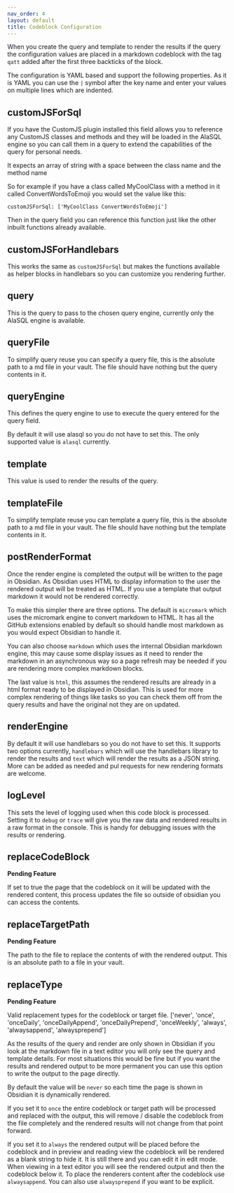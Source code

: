 ```yaml
---
nav_order: 4
layout: default
title: Codeblock Configuration
---
```


When you create the query and template to render the results if the query the configuration values are placed in a markdown codeblock with the tag `qatt` added after the first three backticks of the block.

The configuration is YAML based and support the following properties. As it is YAML you can use the `|` symbol after the key name and enter your values on multiple lines which are indented.

## customJSForSql

If you have the CustomJS plugin installed this field allows you to reference any CustomJS classes and methods and they will be loaded in the AlaSQL engine so you can call them in a query to extend the capabilities of the query for personal needs.

It expects an array of string with a space between the class name and the method name

So for example if you have a class called MyCoolClass with a method in it called ConvertWordsToEmoji you would set the value like this:

```
customJSForSql: ['MyCoolClass ConvertWordsToEmoji']
```

Then in the query field you can reference this function just like the other inbuilt functions already available.

## customJSForHandlebars

This works the same as `customJSForSql` but makes the functions available as helper blocks in handlebars so you can customize you rendering further.

## query

This is the query to pass to the chosen query engine, currently only the AlaSQL engine is available.

## queryFile

To simplify query reuse you can specify a query file, this is the absolute path to a md file in your vault. The file should have nothing but the query contents in it.

## queryEngine

This defines the query engine to use to execute the query entered for the query field.

By default it will use alasql so you do not have to set this. The only supported value is `alasql` currently.

## template

This value is used to render the results of the query.

## templateFile

To simplify template reuse you can template a query file, this is the absolute path to a md file in your vault. The file should have nothing but the template contents in it.

## postRenderFormat

Once the render engine is completed the output will be written to the page in Obsidian. As Obsidian uses HTML to display information to the user the rendered output will be treated as HTML. If you use a template that output markdown it would not be rendered correctly.

To make this simpler there are three options. The default is `micromark` which uses the micromark engine to convert markdown to HTML. It has all the GitHub extensions enabled  by default so should handle most markdown as you would expect Obsidian to handle it.

You can also choose `markdown` which uses the internal Obsidian markdown engine, this may cause some display issues as it need to render the markdown in an asynchronous way so a page refresh may be needed if you are rendering more complex markdown blocks.

The last value is `html`, this assumes the rendered results are already in a html format  ready to be displayed in Obsidian. This is used for more complex rendering of things like tasks so you can check them off from the query results and have the original not they are on updated.

## renderEngine

By default it will use handlebars so you do not have to set this. It supports two options currently, `handlebars` which will use the handlebars library to render the results and `text` which will render the results as a JSON string. More can be added as needed and pul requests for new rendering formats are welcome.

## logLevel

This sets the level of logging used when this code block is processed. Setting it to `debug` or `trace` will give you the raw data and rendered results in a raw format in the console. This is handy for debugging issues with the results or rendering.

## replaceCodeBlock

**Pending Feature**

If set to true the page that the codeblock on it will be updated with the rendered content, this process updates the file so outside of obsidian you can access the contents.

## replaceTargetPath

**Pending Feature**

The path to the file to replace the contents of with the rendered output. This is an absolute path to a file in your vault.

## replaceType

**Pending Feature**

Valid replacement types for the codeblock or target file.
['never', 'once', 'onceDaily', 'onceDailyAppend', 'onceDailyPrepend', 'onceWeekly', 'always', 'alwaysappend', 'alwaysprepend']

As the results of the query and render are only shown in Obsidian if you look at the markdown file in a text editor you will only see the query and template details. For most situations this would be fine but if you want the results and rendered output to be more permanent you can use this option to write the output to the page directly.

By default the value will be `never` so each time the page is shown in Obsidian it is dynamically rendered.

If you set it to `once` the entire codeblock or target path will be processed and replaced with the output, this will remove / disable the codeblock from the file completely and the rendered results will not change from that point forward.

If you set it to `always` the rendered output will be placed before the codeblock and in preview and reading view the codeblock will be rendered as a blank string to hide it. It is still there and you can edit it in edit mode. When viewing in a text editor you will see the rendered output and then the codeblock below it. To place the renderers content after the codeblock use `alwaysappend`. You can also use `alwaysprepend` if you want to be explicit.